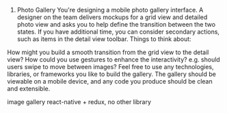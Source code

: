 1. Photo Gallery
You're designing a mobile photo gallery interface. A designer on the team delivers mockups for a grid view and detailed photo view and asks you to help define the transition between the two states. If you have additional time, you can consider secondary actions, such as items in the detail view toolbar.
Things to think about:

How might you build a smooth transition from the grid view to the detail view?
How could you use gestures to enhance the interactivity? e.g. should users swipe to move between images?
Feel free to use any technologies, libraries, or frameworks you like to build the gallery.
The gallery should be viewable on a mobile device, and any code you produce should be clean and extensible.

image gallery
react-native + redux, no other library